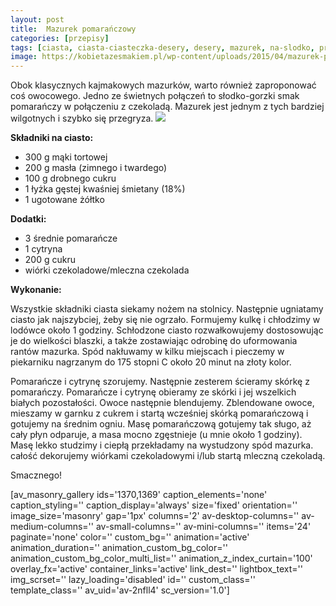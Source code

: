 ```yaml
---
layout: post
title:  Mazurek pomarańczowy
categories: [przepisy]
tags: [ciasta, ciasta-ciasteczka-desery, desery, mazurek, na-slodko, przepisy, wielkanoc]
image: https://kobietazesmakiem.pl/wp-content/uploads/2015/04/mazurek-pomaranczowy.jpg
---
```

Obok klasycznych kajmakowych mazurków, warto również zaproponować coś owocowego. Jedno ze świetnych połączeń to słodko-gorzki smak pomarańczy w połączeniu z czekoladą. Mazurek jest jednym z tych bardziej wilgotnych i szybko się przegryza.
![](https://kobietazesmakiem.pl/wp-content/uploads/2015/04/mazurek-pomaranczowy-1-300x222.jpg)



**Składniki na ciasto:**
* 300 g mąki tortowej
* 200 g masła (zimnego i twardego)
* 100 g drobnego cukru
* 1 łyżka gęstej kwaśniej śmietany (18%)
* 1 ugotowane żółtko


**Dodatki:**
* 3 średnie pomarańcze
* 1 cytryna
* 200 g cukru
* wiórki czekoladowe/mleczna czekolada


**Wykonanie:**

Wszystkie składniki ciasta siekamy nożem na stolnicy. Następnie ugniatamy ciasto jak najszybciej, żeby się nie ogrzało. Formujemy kulkę i chłodzimy w lodówce około 1 godziny. Schłodzone ciasto rozwałkowujemy dostosowując je do wielkości blaszki, a także zostawiając odrobinę do uformowania rantów mazurka. Spód nakłuwamy w kilku miejscach i pieczemy w piekarniku nagrzanym do 175 stopni C około 20 minut na złoty kolor.

Pomarańcze i cytrynę szorujemy. Następnie zesterem ścieramy skórkę z pomarańczy. Pomarańcze i cytrynę obieramy ze skórki i jej wszelkich białych pozostałości. Owoce następnie blendujemy. Zblendowane owoce, mieszamy w garnku z cukrem i startą wcześniej skórką pomarańczową i gotujemy na średnim ogniu. Masę pomarańczową gotujemy tak sługo, aż cały płyn odparuje, a masa mocno zgęstnieje (u mnie około 1 godziny). Masę lekko studzimy i ciepłą przekładamy na wystudzony spód mazurka. całość dekorujemy wiórkami czekoladowymi i/lub startą mleczną czekoladą.

Smacznego!

[av\_masonry\_gallery ids='1370,1369' caption\_elements='none' caption\_styling='' caption\_display='always' size='fixed' orientation='' image\_size='masonry' gap='1px' columns='2' av-desktop-columns='' av-medium-columns='' av-small-columns='' av-mini-columns='' items='24' paginate='none' color='' custom\_bg='' animation='active' animation\_duration='' animation\_custom\_bg\_color='' animation\_custom\_bg\_color\_multi\_list='' animation\_z\_index\_curtain='100' overlay\_fx='active' container\_links='active' link\_dest='' lightbox\_text='' img\_scrset='' lazy\_loading='disabled' id='' custom\_class='' template\_class='' av\_uid='av-2nfll4' sc\_version='1.0']
    